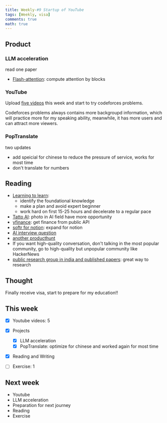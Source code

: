 ```yaml
---
title: Weekly-#9 Startup of YouTube
tags: [Weekly, visa]
comments: true
math: true
---
```


## Product

### LLM acceleration

read one paper 
+ [Flash-attention](https://informal.top/posts/notes-of-FlashAttention/): compute attention by blocks

### YouTube

Upload [five videos](https://www.youtube.com/@Wanderer1024) this week and start to try codeforces problems.

Codeforces problems always contains more backgroupd information, which will practice more for my speaking ability, meanwhile, it has more users and can attract more viewers.

### PopTranslate

two updates
+ add speicial for chinese to reduce the pressure of service, works for most time
+ don't translate for numbers

## Reading 
+ [Learning to learn](https://kevin.the.li/posts/learning-to-learn/):
    + identify the foundational knowledge
    + make a plan and avoid expert beginner
    + work hard on first 15-25 hours and decelerate to a regular pace
+ [Tatto AI](https://mp.weixin.qq.com/s/vU_Aj7QvSQSwezZSIaA2zw): photo in AI field have more opportunity
+ [yfinance](https://github.com/ranaroussi/yfinance?tab=readme-ov-file): get finance from public API 
+ [softr for notion](https://www.producthunt.com/posts/softr-for-notion): expand for notion
+ [AI interview question](https://www.producthunt.com/posts/hiring-studio)
+ [another producthunt](https://www.launching.today/)
+ If you want high-quality conversation, don't talking in the most popular community, go to high-quality but unpopular community like HackerNews
+ [public research group in india and published papers](https://www.reddit.com/r/MachineLearning/comments/1gb74j6/r_paper_summaries_for_some_of_our_papers_that): great way to research

## Thought

Finally receive visa, start to prepare for my education!!

## This week
- [x] Youtube videos: 5
- [x] Projects
    - [x] LLM acceleration
    - [x] PopTranslate: optimize for chinese and worked again for most time
- [x] Reading and Writing
- [ ] Exercise: 1


## Next week
+ Youtube
+ LLM acceleration
+ Preparation for next journey
+ Reading
+ Exercise